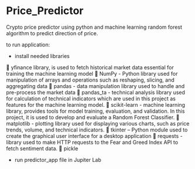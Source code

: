 # Price_Predictor
Crypto price predictor using python and machine learning random forest algorithm to predict direction of price.

to run application:

- install needed libraries

	yfinance library, is used to fetch historical market data essential for training the machine learning model
	NumPy - Python library used for manipulation of arrays and operations such as reshaping, slicing, and aggregating data
	pandas - data manipulation library used to handle and pre-process the market data
	pandas_ta - technical analysis library used for calculation of technical indicators which are used in this project as features for the machine learning model.
	scikit-learn - machine learning library, provides tools for model training, evaluation, and validation. In this project, it is used to develop and evaluate a Random Forest Classifier.
	matplotlib - plotting library used for displaying various charts, such as price trends, volume, and technical indicators.
	tkinter – Python module used to create the graphical user interface for a desktop application
	requests - library used to make HTTP requests to the Fear and Greed Index API to fetch sentiment data.
	pickle 

- run predictor_app file in Jupiter Lab
